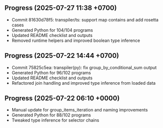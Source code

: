 ## Progress (2025-07-27 11:38 +0700)
- Commit 81630d78f5: transpiler/ts: support map contains and add rosetta cases
- Generated Python for 104/104 programs
- Updated README checklist and outputs
- Removed runtime helpers and improved boolean type inference

## Progress (2025-07-22 14:44 +0700)
- Commit 75825c5ea: transpiler(py): fix group_by_conditional_sum output
- Generated Python for 96/102 programs
- Updated README checklist and outputs
- Refactored join handling and improved type inference from loaded data
## Progress (2025-07-22 06:10 +0000)
- Manual update for group_items_iteration and naming improvements
- Generated Python for 88/102 programs
- Tweaked type inference for selector chains

